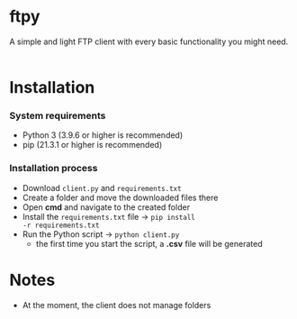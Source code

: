 # ftpy
A simple and light FTP client with every basic functionality you might need.
<br><br>

# Installation
<h3>System requirements</h3>

* Python 3 (3.9.6 or higher is recommended)
* pip (21.3.1 or higher is recommended)

<h3>Installation process</h3>

* Download <code>client.py</code> and <code>requirements.txt</code>
* Create a folder and move the downloaded files there
* Open <b>cmd</b> and navigate to the created folder
* Install the <code>requirements.txt</code> file &#8594; <code>pip install -r requirements.txt</code>
* Run the Python script &#8594; <code>python client.py</code>
  * the first time you start the script, a <b>.csv</b> file will be generated

# Notes
* At the moment, the client does not manage folders